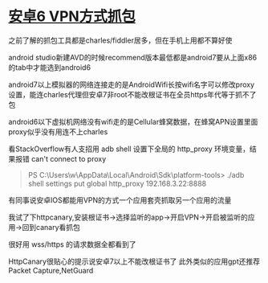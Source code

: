 # [安卓6 VPN方式抓包](/2024/05/android6_http_capture.md)

之前了解的抓包工具都是charles/fiddler居多，但在手机上用都不算好使

android studio新建AVD的时候recommend版本最低都是android7要从上面x86的tab中才能选到android6

android7以上模拟器的网络连接走的是AndroidWifi长按wifi名字可以修改proxy设置，能连charles代理但安卓7非root不能改根证书在全员https年代等于抓不了包

android6以下虚拟机网络没有wifi走的是Cellular蜂窝数据，在蜂窝APN设置里面proxy似乎没有用连不上charles

看StackOverflow有人支招用 adb shell 设置下全局的 http_proxy 环境变量，结果报错 can't connect to proxy

> PS C:\Users\w\AppData\Local\Android\Sdk\platform-tools> ./adb shell settings put global http_proxy 192.168.3.22:8888

有同事说安卓IOS都能用VPN的方式一个应用套壳抓取另一个应用的流量

我试了下httpcanary,安装根证书->选择监听的app->开启VPN->开启被监听的应用->回到canary看抓包

很好用 wss/https 的请求数据全都看到了

HttpCanary很贴心的提示说安卓7以上不能改根证书了 此外类似的应用gpt还推荐Packet Capture,NetGuard
